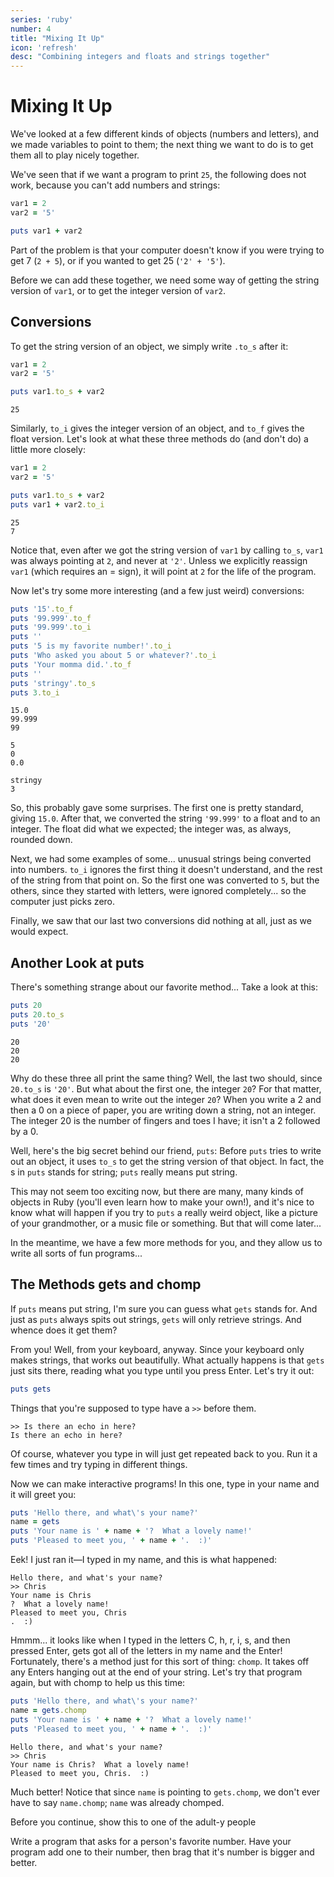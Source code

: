 ```yaml
---
series: 'ruby'
number: 4
title: "Mixing It Up"
icon: 'refresh'
desc: "Combining integers and floats and strings together"
---
```

# Mixing It Up

We've looked at a few different kinds of objects (numbers and letters), and we made variables to point to them; the next thing we want to do is to get them all to play nicely together.

We've seen that if we want a program to print `25`, the following does not work, because you can't add numbers and strings:

~~~~ ruby
var1 = 2
var2 = '5'

puts var1 + var2
~~~~

Part of the problem is that your computer doesn't know if you were trying to get 7 (`2 + 5`), or if you wanted to get 25 (`'2' + '5'`).

Before we can add these together, we need some way of getting the string version of `var1`, or to get the integer version of `var2`.

## Conversions

To get the string version of an object, we simply write  `.to_s` after it:

~~~~ ruby
var1 = 2
var2 = '5'

puts var1.to_s + var2
~~~~

~~~~ text
25
~~~~

Similarly, `to_i` gives the integer version of an object, and `to_f` gives the float version. Let's look at what these three methods do (and don't do) a little more closely:

~~~~ ruby
var1 = 2
var2 = '5'

puts var1.to_s + var2
puts var1 + var2.to_i
~~~~

~~~~ text
25
7
~~~~

Notice that, even after we got the string version of  `var1` by calling `to_s`, `var1` was always pointing at `2`, and never at `'2'`. Unless we explicitly reassign  `var1` (which requires an = sign), it will point at `2` for the life of the program.

Now let's try some more interesting (and a few just weird) conversions:

~~~~ ruby
puts '15'.to_f
puts '99.999'.to_f
puts '99.999'.to_i
puts ''
puts '5 is my favorite number!'.to_i
puts 'Who asked you about 5 or whatever?'.to_i
puts 'Your momma did.'.to_f
puts ''
puts 'stringy'.to_s
puts 3.to_i
~~~~

~~~~ text
15.0
99.999
99

5
0
0.0

stringy
3
~~~~

So, this probably gave some surprises. The first one is pretty standard, giving `15.0`. After that, we converted the string `'99.999'` to a float and to an integer. The float did what we expected; the integer was, as always, rounded down.

Next, we had some examples of some... unusual strings being converted into numbers.  `to_i` ignores the first thing it doesn't understand, and the rest of the string from that point on. So the first one was converted to `5`, but the others, since they started with letters, were ignored completely... so the computer just picks zero.

Finally, we saw that our last two conversions did nothing at all, just as we would expect.

## Another Look at puts

There's something strange about our favorite method... Take a look at this:

~~~~ ruby
puts 20
puts 20.to_s
puts '20'
~~~~

~~~~ text
20
20
20
~~~~

Why do these three all print the same thing? Well, the last two should, since `20.to_s` is `'20'`. But what about the first one, the integer `20`? For that matter, what does it even mean to write out the integer `20`? When you write a 2 and then a 0 on a piece of paper, you are writing down a string, not an integer. The integer 20 is the number of fingers and toes I have; it isn't a 2 followed by a 0.

Well, here's the big secret behind our friend, `puts`: Before  `puts` tries to write out an object, it uses `to_s` to get the string version of that object. In fact, the s in `puts` stands for string; `puts` really means put string.

This may not seem too exciting now, but there are many, many kinds of objects in Ruby (you'll even learn how to make your own!), and it's nice to know what will happen if you try to `puts` a really weird object, like a picture of your grandmother, or a music file or something. But that will come later...

In the meantime, we have a few more methods for you, and they allow us to write all sorts of fun programs...

## The Methods gets and chomp

If `puts` means put string, I'm sure you can guess what `gets` stands for. And just as `puts` always spits out strings, `gets` will only retrieve strings. And whence does it get them?

From you! Well, from your keyboard, anyway. Since your keyboard only makes strings, that works out beautifully. What actually happens is that `gets` just sits there, reading what you type until you press Enter. Let's try it out:

~~~~ ruby
puts gets
~~~~

Things that you're supposed to type have a `>>` before them.

~~~~ text
>> Is there an echo in here?
Is there an echo in here?
~~~~

Of course, whatever you type in will just get repeated back to you. Run it a few times and try typing in different things.

Now we can make interactive programs! In this one, type in your name and it will greet you:

~~~~ ruby
puts 'Hello there, and what\'s your name?'
name = gets
puts 'Your name is ' + name + '?  What a lovely name!'
puts 'Pleased to meet you, ' + name + '.  :)'
~~~~

Eek! I just ran it—I typed in my name, and this is what happened:

~~~~ text
Hello there, and what's your name?
>> Chris
Your name is Chris
?  What a lovely name!
Pleased to meet you, Chris
.  :)
~~~~

Hmmm... it looks like when I typed in the letters C, h, r, i, s, and then pressed Enter, gets got all of the letters in my name and the Enter! Fortunately, there's a method just for this sort of thing:  `chomp`. It takes off any Enters hanging out at the end of your string. Let's try that program again, but with chomp to help us this time:

~~~~ ruby
puts 'Hello there, and what\'s your name?'
name = gets.chomp
puts 'Your name is ' + name + '?  What a lovely name!'
puts 'Pleased to meet you, ' + name + '.  :)'
~~~~

~~~~ text
Hello there, and what's your name?
>> Chris
Your name is Chris?  What a lovely name!
Pleased to meet you, Chris.  :)
~~~~

Much better! Notice that since `name` is pointing to  `gets.chomp`, we don't ever have to say  `name.chomp`;  `name` was already chomped.

<div class="panel panel-primary">
<div class="panel-heading">Before you continue, show this to one of the adult-y people</div>
  <div class="panel-body" markdown="1">

Write a program that asks for a person's favorite number.  Have your program add one to their number, then brag that it's number is bigger and better.

</div>
